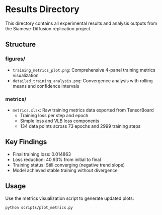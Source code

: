 # Results Directory

This directory contains all experimental results and analysis outputs from the Siamese-Diffusion replication project.

## Structure

### figures/
- `training_metrics_plot.png`: Comprehensive 4-panel training metrics visualization
- `detailed_training_analysis.png`: Convergence analysis with rolling means and confidence intervals

### metrics/
- `metrics.xlsx`: Raw training metrics data exported from TensorBoard
  - Training loss per step and epoch
  - Simple loss and VLB loss components
  - 134 data points across 73 epochs and 2999 training steps

## Key Findings

- Final training loss: 0.014863
- Loss reduction: 40.93% from initial to final
- Training status: Still converging (negative trend slope)
- Model achieved stable training without divergence

## Usage

Use the metrics visualization script to generate updated plots:
```bash
python scripts/plot_metrics.py
``` 